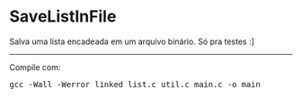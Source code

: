 # SaveListInFile
<p>Salva uma lista encadeada em um arquivo binário. Só pra testes :]</p>
<hr>
<p>Compile com:</p>
<pre>gcc -Wall -Werror linked_list.c util.c main.c -o main</pre>
